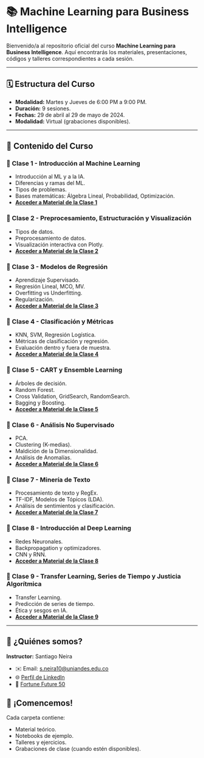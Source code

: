 # 📚 Machine Learning para Business Intelligence

Bienvenido/a al repositorio oficial del curso **Machine Learning para Business Intelligence**.
Aquí encontrarás los materiales, presentaciones, códigos y talleres correspondientes a cada sesión.

---

## 🗓️ Estructura del Curso

- **Modalidad:** Martes y Jueves de 6:00 PM a 9:00 PM.
- **Duración:** 9 sesiones.
- **Fechas:** 29 de abril al 29 de mayo de 2024.
- **Modalidad:** Virtual (grabaciones disponibles).

---

## 📂 Contenido del Curso

### 🔹 Clase 1 - Introducción al Machine Learning
- Introducción al ML y a la IA.
- Diferencias y ramas del ML.
- Tipos de problemas.
- Bases matemáticas: Álgebra Lineal, Probabilidad, Optimización.
- **[Acceder a Material de la Clase 1](https://github.com/santineiraher/ML_4_BI/tree/main/Clase%201)**

### 🔹 Clase 2 - Preprocesamiento, Estructuración y Visualización
- Tipos de datos.
- Preprocesamiento de datos.
- Visualización interactiva con Plotly.
- **[Acceder a Material de la Clase 2](https://github.com/santineiraher/ML_4_BI/tree/main/Clase%202)**

### 🔹 Clase 3 - Modelos de Regresión
- Aprendizaje Supervisado.
- Regresión Lineal, MCO, MV.
- Overfitting vs Underfitting.
- Regularización.
- **[Acceder a Material de la Clase 3](https://github.com/santineiraher/ML_4_BI/tree/main/Clase%203)**

### 🔹 Clase 4 - Clasificación y Métricas
- KNN, SVM, Regresión Logística.
- Métricas de clasificación y regresión.
- Evaluación dentro y fuera de muestra.
- **[Acceder a Material de la Clase 4](https://github.com/santineiraher/ML_4_BI/tree/main/Clase%204)**

### 🔹 Clase 5 - CART y Ensemble Learning
- Árboles de decisión.
- Random Forest.
- Cross Validation, GridSearch, RandomSearch.
- Bagging y Boosting.
- **[Acceder a Material de la Clase 5](#)**

### 🔹 Clase 6 - Análisis No Supervisado
- PCA.
- Clustering (K-medias).
- Maldición de la Dimensionalidad.
- Análisis de Anomalías.
- **[Acceder a Material de la Clase 6](#)**

### 🔹 Clase 7 - Minería de Texto
- Procesamiento de texto y RegEx.
- TF-IDF, Modelos de Tópicos (LDA).
- Análisis de sentimientos y clasificación.
- **[Acceder a Material de la Clase 7](#)**

### 🔹 Clase 8 - Introducción al Deep Learning
- Redes Neuronales.
- Backpropagation y optimizadores.
- CNN y RNN.
- **[Acceder a Material de la Clase 8](#)**

### 🔹 Clase 9 - Transfer Learning, Series de Tiempo y Justicia Algorítmica
- Transfer Learning.
- Predicción de series de tiempo.
- Ética y sesgos en IA.
- **[Acceder a Material de la Clase 9](#)**

---

## 👤 ¿Quiénes somos?

**Instructor:** Santiago Neira  
- ✉️ Email: [s.neira10@uniandes.edu.co](mailto:s.neira10@uniandes.edu.co)  
- 🌐 [Perfil de LinkedIn](https://www.linkedin.com/in/santiago-neira-hern%C3%A1ndez-333bb189/)  
- 📰 [Fortune Future 50](https://fortune.com/2023/12/04/fortune-future-50-index-2023-vitality-growth-china-mercadolibre-doordash-spotify/)


## 🚀 ¡Comencemos!

Cada carpeta contiene:
- Material teórico.
- Notebooks de ejemplo.
- Talleres y ejercicios.
- Grabaciones de clase (cuando estén disponibles).


